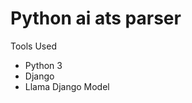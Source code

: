 <h1>Python ai ats parser</h1>
 <bold>Tools Used</bold>
 
<ul>
  <li>Python 3</li>
  <li>Django</li>
  <li>Llama Django Model</li>
</ul>
